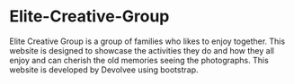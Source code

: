 # Elite-Creative-Group
Elite Creative Group is a group of families who likes to enjoy together. This website is designed to showcase the activities they do and how they all enjoy and can cherish the old memories seeing the photographs. This website is developed by Devolvee using bootstrap.
